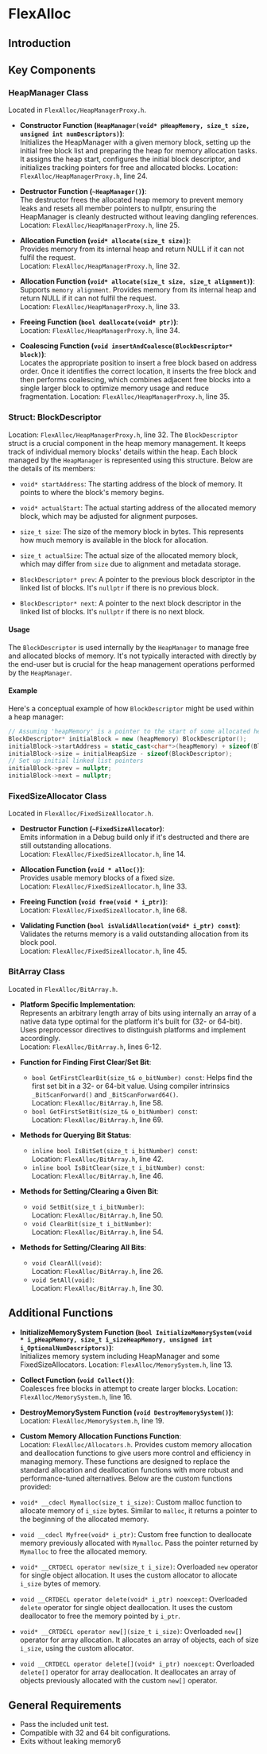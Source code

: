 # FlexAlloc

## Introduction

## Key Components

### HeapManager Class
Located in `FlexAlloc/HeapManagerProxy.h`.

- **Constructor Function (`HeapManager(void* pHeapMemory, size_t size, unsigned int numDescriptors)`)**:  
  Initializes the HeapManager with a given memory block, setting up the initial free block list and preparing the heap for memory allocation tasks. It assigns the heap start, configures the initial block descriptor, and initializes tracking pointers for free and allocated blocks.
  Location: `FlexAlloc/HeapManagerProxy.h`, line 24.

- **Destructor Function (`~HeapManager()`)**:  
  The destructor frees the allocated heap memory to prevent memory leaks and resets all member pointers to nullptr, ensuring the HeapManager is cleanly destructed without leaving dangling references.
  Location: `FlexAlloc/HeapManagerProxy.h`, line 25.

- **Allocation Function (`void* allocate(size_t size)`)**:  
  Provides memory from its internal heap and return NULL if it can not fulfil the request.  
  Location: `FlexAlloc/HeapManagerProxy.h`, line 32.

- **Allocation Function (`void* allocate(size_t size, size_t alignment)`)**:  
  Supports `memory alignment`.
  Provides memory from its internal heap and return NULL if it can not fulfil the request.  
  Location: `FlexAlloc/HeapManagerProxy.h`, line 33.

- **Freeing Function (`bool deallocate(void* ptr)`)**:  
  Location: `FlexAlloc/HeapManagerProxy.h`, line 34.

- **Coalescing Function (`void insertAndCoalesce(BlockDescriptor* block)`)**:  
  Locates the appropriate position to insert a free block based on address order. Once it identifies the correct location, it inserts the free block and then performs coalescing, which combines adjacent free blocks into a single larger block to optimize memory usage and reduce fragmentation.
  Location: `FlexAlloc/HeapManagerProxy.h`, line 35.

### Struct: BlockDescriptor
Location: `FlexAlloc/HeapManagerProxy.h`, line 32.
The `BlockDescriptor` struct is a crucial component in the heap memory management. It keeps track of individual memory blocks' details within the heap. Each block managed by the `HeapManager` is represented using this structure. Below are the details of its members:

- `void* startAddress`: The starting address of the block of memory. It points to where the block's memory begins.

- `void* actualStart`: The actual starting address of the allocated memory block, which may be adjusted for alignment purposes.

- `size_t size`: The size of the memory block in bytes. This represents how much memory is available in the block for allocation.

- `size_t actualSize`: The actual size of the allocated memory block, which may differ from `size` due to alignment and metadata storage.

- `BlockDescriptor* prev`: A pointer to the previous block descriptor in the linked list of blocks. It's `nullptr` if there is no previous block.

- `BlockDescriptor* next`: A pointer to the next block descriptor in the linked list of blocks. It's `nullptr` if there is no next block.

#### Usage

The `BlockDescriptor` is used internally by the `HeapManager` to manage free and allocated blocks of memory. It's not typically interacted with directly by the end-user but is crucial for the heap management operations performed by the `HeapManager`.

#### Example

Here's a conceptual example of how `BlockDescriptor` might be used within a heap manager:

```c++
// Assuming 'heapMemory' is a pointer to the start of some allocated heap memory
BlockDescriptor* initialBlock = new (heapMemory) BlockDescriptor();
initialBlock->startAddress = static_cast<char*>(heapMemory) + sizeof(BlockDescriptor);
initialBlock->size = initialHeapSize - sizeof(BlockDescriptor);
// Set up initial linked list pointers
initialBlock->prev = nullptr;
initialBlock->next = nullptr;
```

### FixedSizeAllocator Class
Located in `FlexAlloc/FixedSizeAllocator.h`.

- **Destructor Function (`~FixedSizeAllocator`)**:  
  Emits information in a Debug build only if it's destructed and there are still outstanding allocations.  
  Location: `FlexAlloc/FixedSizeAllocator.h`, line 14.

- **Allocation Function (`void * alloc()`)**:  
  Provides usable memory blocks of a fixed size.  
  Location: `FlexAlloc/FixedSizeAllocator.h`, line 33.

- **Freeing Function (`void free(void * i_ptr)`)**:  
  Location: `FlexAlloc/FixedSizeAllocator.h`, line 68.

- **Validating Function (`bool isValidAllocation(void* i_ptr) const`)**:  
  Validates the returns memory is a valid outstanding allocation from its block pool.  
  Location: `FlexAlloc/FixedSizeAllocator.h`, line 45.

### BitArray Class
Located in `FlexAlloc/BitArray.h`.

- **Platform Specific Implementation**:  
  Represents an arbitrary length array of bits using internally an array of a native data type optimal for the platform it's built for (32- or 64-bit). Uses preprocessor directives to distinguish platforms and implement accordingly.  
  Location: `FlexAlloc/BitArray.h`, lines 6-12.

- **Function for Finding First Clear/Set Bit**:  
  - `bool GetFirstClearBit(size_t& o_bitNumber) const`: Helps find the first set bit in a 32- or 64-bit value. Using compiler intrinsics `_BitScanForward()` and `_BitScanForward64()`.  
    Location: `FlexAlloc/BitArray.h`, line 58.
  - `bool GetFirstSetBit(size_t& o_bitNumber) const`:  
    Location: `FlexAlloc/BitArray.h`, line 69.

- **Methods for Querying Bit Status**:  
  - `inline bool IsBitSet(size_t i_bitNumber) const`:  
    Location: `FlexAlloc/BitArray.h`, line 42.
  - `inline bool IsBitClear(size_t i_bitNumber) const`:  
    Location: `FlexAlloc/BitArray.h`, line 46.

- **Methods for Setting/Clearing a Given Bit**:  
  - `void SetBit(size_t i_bitNumber)`:  
    Location: `FlexAlloc/BitArray.h`, line 50.
  - `void ClearBit(size_t i_bitNumber)`:  
    Location: `FlexAlloc/BitArray.h`, line 54.

- **Methods for Setting/Clearing All Bits**:  
  - `void ClearAll(void)`:  
    Location: `FlexAlloc/BitArray.h`, line 26.
  - `void SetAll(void)`:  
    Location: `FlexAlloc/BitArray.h`, line 30.

## Additional Functions

- **InitializeMemorySystem Function (`bool InitializeMemorySystem(void * i_pHeapMemory, size_t i_sizeHeapMemory, unsigned int i_OptionalNumDescriptors)`)**:  
  Initializes memory system including HeapManager and some FixedSizeAllocators.
  Location: `FlexAlloc/MemorySystem.h`, line 13.

- **Collect Function (`void Collect()`)**:  
  Coalesces free blocks in attempt to create larger blocks.
  Location: `FlexAlloc/MemorySystem.h`, line 16.

- **DestroyMemorySystem Function (`void DestroyMemorySystem()`)**:  
  Location: `FlexAlloc/MemorySystem.h`, line 19.

- **Custom Memory Allocation Functions Function**:  
  Location: `FlexAlloc/Allocators.h`.
Provides custom memory allocation and deallocation functions to give users more control and efficiency in managing memory. These functions are designed to replace the standard allocation and deallocation functions with more robust and performance-tuned alternatives. Below are the custom functions provided:

- `void* __cdecl Mymalloc(size_t i_size)`: Custom malloc function to allocate memory of `i_size` bytes. Similar to `malloc`, it returns a pointer to the beginning of the allocated memory.

- `void __cdecl Myfree(void* i_ptr)`: Custom free function to deallocate memory previously allocated with `Mymalloc`. Pass the pointer returned by `Mymalloc` to free the allocated memory.

- `void* __CRTDECL operator new(size_t i_size)`: Overloaded `new` operator for single object allocation. It uses the custom allocator to allocate `i_size` bytes of memory.

- `void __CRTDECL operator delete(void* i_ptr) noexcept`: Overloaded `delete` operator for single object deallocation. It uses the custom deallocator to free the memory pointed by `i_ptr`.

- `void* __CRTDECL operator new[](size_t i_size)`: Overloaded `new[]` operator for array allocation. It allocates an array of objects, each of size `i_size`, using the custom allocator.

- `void __CRTDECL operator delete[](void* i_ptr) noexcept`: Overloaded `delete[]` operator for array deallocation. It deallocates an array of objects previously allocated with the custom `new[]` operator.

## General Requirements

- Pass the included unit test.
- Compatible with 32 and 64 bit configurations.
- Exits without leaking memory6


